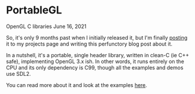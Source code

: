 # PortableGL
OpenGL C libraries
June 16, 2021

So, it's only 9 months past when I initially released it, but I'm finally
[posting](http://www.robertwinkler.com/projects/portablegl.html) it to my projects
page and writing this perfunctory blog post about it.

In a nutshell, it's a portable, single header library, written in clean-C
(ie C++ safe), implementing OpenGL 3.x ish.  In other words, it runs
entirely on the CPU and its only dependency is C99, though all the
examples and demos use SDL2.

You can read more about it and look at the examples [here](portablegl.com).
